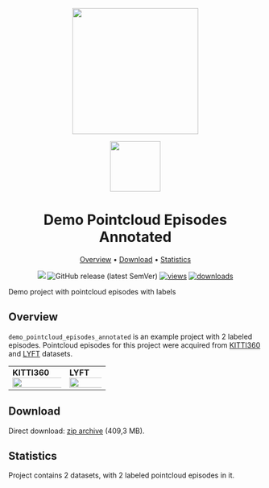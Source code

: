 <div align="center" markdown> 

<img src="https://i.imgur.com/UdBujFN.png" width="250" /> <br>

<img src="https://i.imgur.com/ItAU54z.png" width="100"/> 

# Demo Pointcloud Episodes Annotated  

<p align="center">

  <a href="#overview">Overview</a> •
  <a href="#download">Download</a> •
  <a href="#statistics">Statistics</a>
</p>

[![](https://img.shields.io/badge/slack-chat-green.svg?logo=slack)](https://supervisely.com/slack)
![GitHub release (latest SemVer)](https://img.shields.io/github/v/release/supervisely-ecosystem/demo-poinctloud-episodes-annotated)
[![views](https://app.supervisely.com/img/badges/views/supervisely-ecosystem/demo-poinctloud-episodes-annotated.png)](https://supervisely.com) 
[![downloads](https://app.supervisely.com/img/badges/downloads/supervisely-ecosystem/demo-poinctloud-episodes-annotated.png)](https://supervisely.com)

</div>

Demo project with pointcloud episodes with labels

## Overview 

`demo_pointcloud_episodes_annotated` is an example project with 2 labeled episodes. 
Pointcloud episodes for this project were acquired from [KITTI360](http://www.cvlibs.net/datasets/kitti-360/) and [LYFT](https://level-5.global/data/) datasets.

<div>
  <table>
    <tr style="width: 100%">
      <td>
        <b>KITTI360</b>
        <img src="https://i.imgur.com/RqpT41t.png" style="width:150%;"/>
      </td>
      <td>
        <b>LYFT</b>
        <img src="https://i.imgur.com/NvZsUQV.png" style="width:150%;"/>
      </td>
    </tr>
  </table>
</div>

## Download

Direct download: [zip archive](https://github.com/supervisely-ecosystem/demo-poinctloud-episodes-annotated/releases/download/v1.0.4/demo_pointcloud_episodes_annotated.zip) (409,3 MB).

## Statistics

Project contains 2 datasets, with 2 labeled pointcloud episodes in it.
